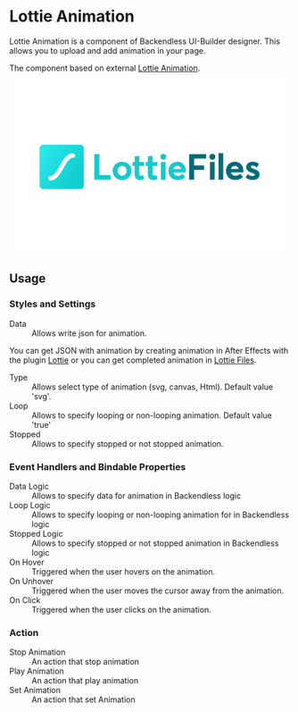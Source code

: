 # Lottie Animation

Lottie Animation is a component of Backendless UI-Builder designer. This allows you to upload and add animation in your page.

The component based on external [Lottie Animation](https://github.com/airbnb/lottie-web).

<p align="center">
  <img src="./thumbnail.png" alt="main thumbnail" width="780"/>
</p>

## Usage

### Styles and Settings

<dl>
<dt>Data</dt>
<dd>Allows write json for animation.</dd>

You can get JSON with animation by creating animation in After Effects with the plugin [Lottie](https://airbnb.io/lottie/#/after-effects) or you can get completed animation in [Lottie Files](https://lottiefiles.com/featured).

<dt>Type</dt>
<dd>Allows select type of animation (svg, canvas, Html). Default value 'svg'.</dd>
<dt>Loop</dt>
<dd>Allows to specify looping or non-looping animation. Default value 'true'</dd>
<dt>Stopped</dt>
<dd>Allows to specify stopped or not stopped animation.</dd>
</dl>

### Event Handlers and Bindable Properties

<dl>
<dt>Data Logic</dt>
<dd>Allows to specify data for animation in Backendless logic</dd>
<dt>Loop Logic</dt>
<dd>Allows to specify looping or non-looping animation for in Backendless logic</dt>
<dt>Stopped Logic</dt>
<dd>Allows to specify stopped or not stopped animation in Backendless logic</dd>
<dt>On Hover</dt>
<dd>Triggered when the user hovers on the animation.</dd>
<dt>On Unhover</dt>
<dd>Triggered when the user moves the cursor away from the animation.</dd>
<dt>On Click</dt>
<dd>Triggered when the user clicks on the animation.</dd>
</dl>

### Action

<dl>
<dt>Stop Animation</dt>
<dd>An action that stop animation</dd>
<dt>Play Animation</dt>
<dd>An action that play animation</dd>
<dt>Set Animation</dt>
<dd>An action that set Animation</dd>
</dl>


